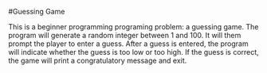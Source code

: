 #Guessing Game

This is a beginner programming programing problem: a guessing game. The program
will generate a random integer between 1 and 100. It will them prompt the
player to enter a guess. After a guess is entered, the program will indicate
whether the guess is too low or too high. If the guess is correct, the game
will print a congratulatory message and exit.
